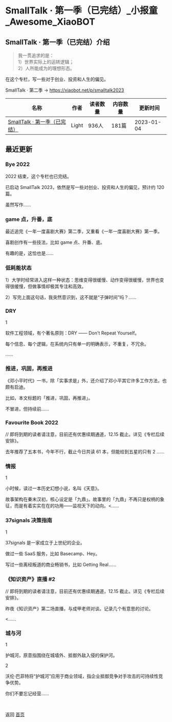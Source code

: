 # SmallTalk · 第一季（已完结）_小报童_Awesome_XiaoBOT

## SmallTalk · 第一季（已完结）介绍
> 我一贯追求的是：    
1）世界实际上的运转逻辑；    
2）人所能成为的理想形态。    
    
在这个专栏，写一些对于创业、投资和人生的偏见。    
    
SmallTalk · 第二季 → https://xiaobot.net/p/smalltalk2023  
  


|名称|作者|读者数量|内容数量|更新时间|
|---|---|---|---|---|
|[SmallTalk · 第一季（已完结）](https://xiaobot.net/p/smalltalk?refer=0b133df9-27dc-423b-8101-639049001c13)|Light|936人|181篇|2023-01-04|

## 最近更新
### Bye 2022

2022 结束，这个专栏也已完结。

已启动 SmallTalk 2023，依然是写一些对创业、投资和人生的偏见，预计约 120 篇。

虽然写作......

### game 点，升番，底

最近追完《一年一度喜剧大赛》第二季，又重看《一年一度喜剧大赛》第一季。

喜剧创作有一些技法，比如 game 点、升番、底。

有趣的是，这恰也是......

### 低耗能状态

1）大学时经常进入这样一种状态：思维变得很缓慢、动作变得很缓慢，世界也变得很缓慢，但做事情却极其专注和高效。

2）写完上面这句话，我突然意识到，这不就是“子弹时间”吗？......

### DRY

1

软件工程领域，有个著名原则：DRY —— Don't Repeat Yourself。

每个信息、每个逻辑，在系统内只有单一的明确表示，不重复，不冗余。

......

### 推进，巩固，再推进

《邓小平时代》一书，除「实事求是」外，还介绍了邓小平其它许多工作方法，也颇有启迪。

比如，本文标题的「推进，巩固，再推进」。

不冒进，但持续前......

### Favourite Book 2022

// 即将到期的读者请注意，目前还有优惠续期通道，12.15 截止。详见《专栏后续安排》。

去年推荐了五本书，今年不行，截止今日共读 61 本，但能给到五星的只有 2 ......

### 情报

1

小时候，读过一本历史幻想小说，名叫《天意》。

故事架构在秦末汉初，核心设定是「九鼎」。故事里的「九鼎」不再只是权柄的象征，而是有着实实在在的功用——监视天下的动向。<......

### 37signals 决策指南

1

37signals 是一家成立于上世纪的企业。

做过一些 SaaS 服务，比如 Basecamp、Hey。

写过一些离经叛道的商业畅销书，比如 Getting Real......

### 《知识资产》直播 #2

// 即将到期的读者请注意，目前还有优惠续期通道，12.15 截止。详见《专栏后续安排》。

昨夜《知识资产》第二场直播，与成甲老师对谈。记录几个有意思的讨论。

<......

### 城与河

1

护城河，原意指围绕在城墙外、抵御外敌入侵的保护河。

2

沃伦·巴菲特将“护城河”应用于商业领域，指企业抵御竞争对手攻击的可持续性竞争优势。

你们不要忘记经营......


<a href="https://github.com/Reno9527/awesome-xiaobot" style="color: white; text-decoration: none;">awesome-xiaobot</a>

返回 [首页](../README.md)
